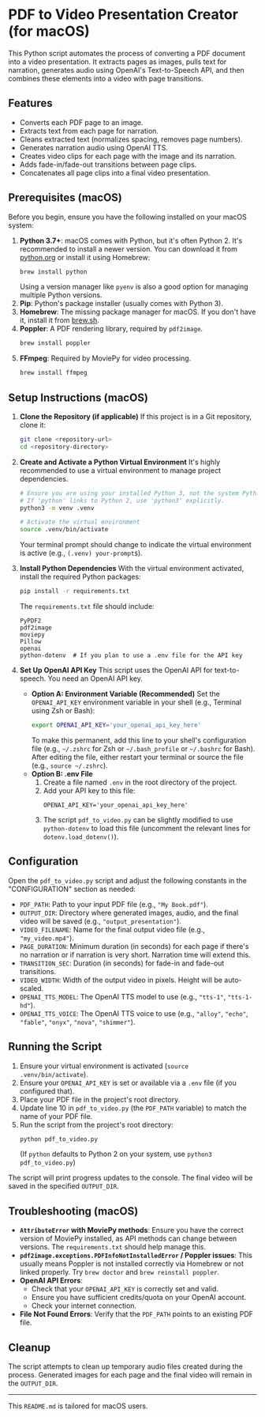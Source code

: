 # PDF to Video Presentation Creator (for macOS)

This Python script automates the process of converting a PDF document into a video presentation. It extracts pages as images, pulls text for narration, generates audio using OpenAI's Text-to-Speech API, and then combines these elements into a video with page transitions.

## Features

*   Converts each PDF page to an image.
*   Extracts text from each page for narration.
*   Cleans extracted text (normalizes spacing, removes page numbers).
*   Generates narration audio using OpenAI TTS.
*   Creates video clips for each page with the image and its narration.
*   Adds fade-in/fade-out transitions between page clips.
*   Concatenates all page clips into a final video presentation.

## Prerequisites (macOS)

Before you begin, ensure you have the following installed on your macOS system:

1.  **Python 3.7+**: macOS comes with Python, but it's often Python 2. It's recommended to install a newer version. You can download it from [python.org](https://www.python.org/) or install it using Homebrew:
    ```bash
    brew install python
    ```
    Using a version manager like `pyenv` is also a good option for managing multiple Python versions.
2.  **Pip**: Python's package installer (usually comes with Python 3).
3.  **Homebrew**: The missing package manager for macOS. If you don't have it, install it from [brew.sh](https://brew.sh/).
4.  **Poppler**: A PDF rendering library, required by `pdf2image`.
    ```bash
    brew install poppler
    ```
5.  **FFmpeg**: Required by MoviePy for video processing.
    ```bash
    brew install ffmpeg
    ```

## Setup Instructions (macOS)

1.  **Clone the Repository (if applicable)**
    If this project is in a Git repository, clone it:
    ```bash
    git clone <repository-url>
    cd <repository-directory>
    ```

2.  **Create and Activate a Python Virtual Environment**
    It's highly recommended to use a virtual environment to manage project dependencies.
    ```bash
    # Ensure you are using your installed Python 3, not the system Python 2
    # If 'python' links to Python 2, use 'python3' explicitly.
    python3 -m venv .venv

    # Activate the virtual environment
    source .venv/bin/activate
    ```
    Your terminal prompt should change to indicate the virtual environment is active (e.g., `(.venv) your-prompt$`).

3.  **Install Python Dependencies**
    With the virtual environment activated, install the required Python packages:
    ```bash
    pip install -r requirements.txt
    ```
    The `requirements.txt` file should include:
    ```
    PyPDF2
    pdf2image
    moviepy
    Pillow
    openai
    python-dotenv  # If you plan to use a .env file for the API key
    ```

4.  **Set Up OpenAI API Key**
    This script uses the OpenAI API for text-to-speech. You need an OpenAI API key.
    *   **Option A: Environment Variable (Recommended)**
        Set the `OPENAI_API_KEY` environment variable in your shell (e.g., Terminal using Zsh or Bash):
        ```bash
        export OPENAI_API_KEY='your_openai_api_key_here'
        ```
        To make this permanent, add this line to your shell's configuration file (e.g., `~/.zshrc` for Zsh or `~/.bash_profile` or `~/.bashrc` for Bash). After editing the file, either restart your terminal or source the file (e.g., `source ~/.zshrc`).
    *   **Option B: .env File**
        1.  Create a file named `.env` in the root directory of the project.
        2.  Add your API key to this file:
            ```
            OPENAI_API_KEY='your_openai_api_key_here'
            ```
        3.  The script `pdf_to_video.py` can be slightly modified to use `python-dotenv` to load this file (uncomment the relevant lines for `dotenv.load_dotenv()`).

## Configuration

Open the `pdf_to_video.py` script and adjust the following constants in the "CONFIGURATION" section as needed:

*   `PDF_PATH`: Path to your input PDF file (e.g., `"My Book.pdf"`).
*   `OUTPUT_DIR`: Directory where generated images, audio, and the final video will be saved (e.g., `"output_presentation"`).
*   `VIDEO_FILENAME`: Name for the final output video file (e.g., `"my_video.mp4"`).
*   `PAGE_DURATION`: Minimum duration (in seconds) for each page if there's no narration or if narration is very short. Narration time will extend this.
*   `TRANSITION_SEC`: Duration (in seconds) for fade-in and fade-out transitions.
*   `VIDEO_WIDTH`: Width of the output video in pixels. Height will be auto-scaled.
*   `OPENAI_TTS_MODEL`: The OpenAI TTS model to use (e.g., `"tts-1"`, `"tts-1-hd"`).
*   `OPENAI_TTS_VOICE`: The OpenAI TTS voice to use (e.g., `"alloy"`, `"echo"`, `"fable"`, `"onyx"`, `"nova"`, `"shimmer"`).

## Running the Script

1.  Ensure your virtual environment is activated (`source .venv/bin/activate`).
2.  Ensure your `OPENAI_API_KEY` is set or available via a `.env` file (if you configured that).
3.  Place your PDF file in the project's root directory.
4.  Update line 10 in `pdf_to_video.py` (the `PDF_PATH` variable) to match the name of your PDF file.
5.  Run the script from the project's root directory:
    ```bash
    python pdf_to_video.py
    ```
    (If `python` defaults to Python 2 on your system, use `python3 pdf_to_video.py`)

The script will print progress updates to the console. The final video will be saved in the specified `OUTPUT_DIR`.

## Troubleshooting (macOS)

*   **`AttributeError` with MoviePy methods**: Ensure you have the correct version of MoviePy installed, as API methods can change between versions. The `requirements.txt` should help manage this.
*   **`pdf2image.exceptions.PDFInfoNotInstalledError` / Poppler issues**: This usually means Poppler is not installed correctly via Homebrew or not linked properly. Try `brew doctor` and `brew reinstall poppler`.
*   **OpenAI API Errors**:
    *   Check that your `OPENAI_API_KEY` is correctly set and valid.
    *   Ensure you have sufficient credits/quota on your OpenAI account.
    *   Check your internet connection.
*   **File Not Found Errors**: Verify that the `PDF_PATH` points to an existing PDF file.

## Cleanup

The script attempts to clean up temporary audio files created during the process. Generated images for each page and the final video will remain in the `OUTPUT_DIR`.

---

This `README.md` is tailored for macOS users.

